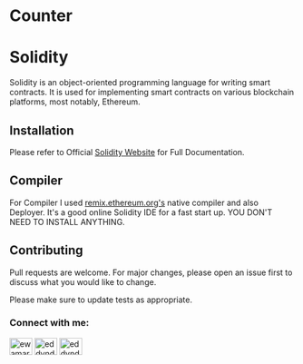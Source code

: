 # Counter
# Solidity

Solidity is an object-oriented programming language for writing smart contracts. It is used for implementing smart contracts on various blockchain platforms, most notably, Ethereum.

## Installation

Please refer to Official [Solidity Website](https://docs.soliditylang.org/en/v0.8.12/installing-solidity.html) for Full Documentation. 

## Compiler
For Compiler I used [remix.ethereum.org's](https://remix.ethereum.org) native compiler and also Deployer. It's a good online Solidity IDE for a fast start up. YOU DON'T NEED TO INSTALL ANYTHING.
## Contributing
Pull requests are welcome. For major changes, please open an issue first to discuss what you would like to change.

Please make sure to update tests as appropriate.
<h3 align="left">Connect with me:</h3>
<p align="left">
<a href="https://twitter.com/ewamariu" target="blank"><img align="center" src="https://raw.githubusercontent.com/rahuldkjain/github-profile-readme-generator/master/src/images/icons/Social/twitter.svg" alt="ewamariu" height="30" width="40" /></a>
<a href="https://linkedin.com/in/eddyndumia" target="blank"><img align="center" src="https://raw.githubusercontent.com/rahuldkjain/github-profile-readme-generator/master/src/images/icons/Social/linked-in-alt.svg" alt="eddyndumia" height="30" width="40" /></a>
<a href="https://instagram.com/eddyndumiaa" target="blank"><img align="center" src="https://raw.githubusercontent.com/rahuldkjain/github-profile-readme-generator/master/src/images/icons/Social/instagram.svg" alt="eddyndumiaa" height="30" width="40" /></a>
</p>
